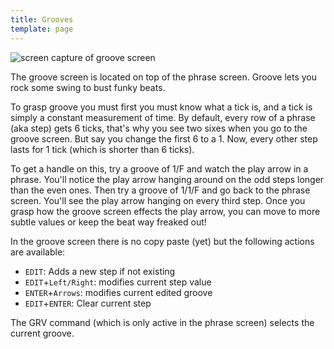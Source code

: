 ```yaml
---
title: Grooves
template: page
---
```


![screen capture of groove screen](/image/groove-screen-small.png)

The groove screen is located on top of the phrase screen. Groove lets you rock some swing to bust funky beats.

To grasp groove you must first you must know what a tick is, and a tick is simply a constant measurement of time. By default, every row of a phrase (aka step) gets 6 ticks, that's why you see two sixes when you go to the groove screen. But say you change the first 6 to a 1. Now, every other step lasts for 1 tick (which is shorter than 6 ticks).

To get a handle on this, try a groove of 1/F and watch the play arrow in a phrase. You'll notice the play arrow hanging around on the odd steps longer than the even ones. Then try a groove of 1/1/F and go back to the phrase screen. You'll see the play arrow hanging on every third step. Once you grasp how the groove screen effects the play arrow, you can move to more subtle values or keep the beat way freaked out!

In the groove screen there is no copy paste (yet) but the following actions are available:

- `EDIT`: Adds a new step if not existing
- `EDIT`+`Left/Right`: modifies current step value
- `ENTER`+`Arrows`: modifies current edited groove
- `EDIT`+`ENTER`: Clear current step

The GRV command (which is only active in the phrase screen) selects the current groove.